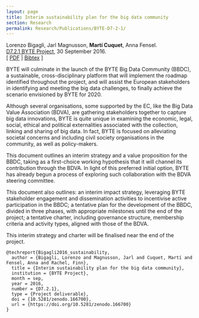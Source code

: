 ```yaml
---
layout: page
title: Interim sustainability plan for the big data community
section: Research
permalink: Research/Publications/BYTE-D7-2-1/
---
```


Lorenzo Bigagli, Jarl Magnusson, **Martí Cuquet**, Anna Fensel.  
[D7.2.1 BYTE Project](https://doi.org/10.5281/zenodo.166700), 30 September 2016.  
[ [PDF](BYTE-D7-2-1.pdf)
| [Bibtex](BYTE-D7-2-1.bib) ]

BYTE will culminate in the launch of the BYTE Big Data Community (BBDC), a
sustainable, cross-disciplinary platform that will implement the roadmap
identified throughout the project, and will assist the European stakeholders
in identifying and meeting the big data challenges, to finally achieve the
scenario envisioned by BYTE for 2020.

Although several organisations, some supported by the EC, like the Big Data
Value Association (BDVA), are gathering stakeholders together to capture big
data innovations, BYTE is quite unique in examining the economic, legal,
social, ethical and political externalities associated with the collection,
linking and sharing of big data. In fact, BYTE is focused on alleviating
societal concerns and including civil society organisations in the community,
as well as policy-makers.

This document outlines an interim strategy and a value proposition for the
BBDC, taking as a first-choice working hypothesis that it will channel its
contribution through the BDVA. In light of this preferred initial option, BYTE
has already begun a process of exploring such collaboration with the BDVA
steering committee.

This document also outlines: an interim impact strategy, leveraging BYTE
stakeholder engagement and dissemination activities to incentivise active
participation in the BBDC; a tentative plan for the development of the BBDC,
divided in three phases, with appropriate milestones until the end of the
project; a tentative charter, including governance structure, membership
criteria and activity types, aligned with those of the BDVA.

This interim strategy and charter will be finalised near the end of the
project.

~~~
@techreport{Bigagli2016_sustainability,
  author = {Bigagli, Lorenzo and Magnusson, Jarl and Cuquet, Martí and Fensel, Anna and Rachel, Finn},
  title = {Interim sustainability plan for the big data community},
  institution = {BYTE Project},
  month = sep,
  year = 2016,
  number = {D7.2.1},
  type = {Project deliverable},
  doi = {10.5281/zenodo.166700},
  url = {https://doi.org/10.5281/zenodo.166700}
}
~~~
